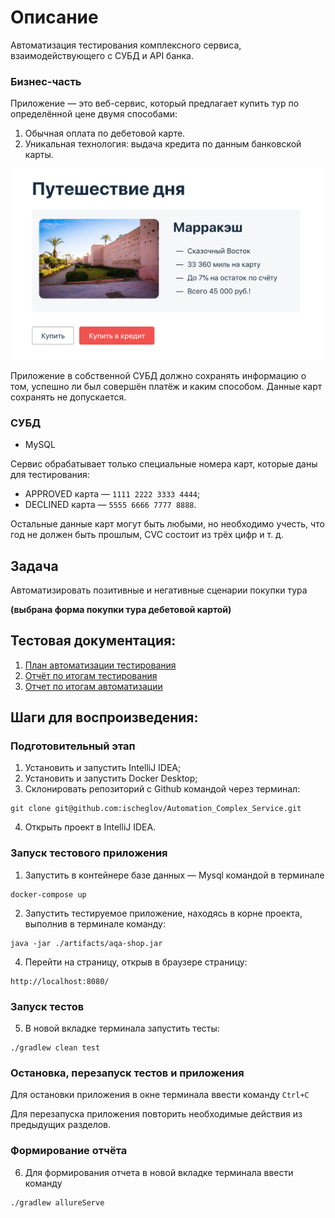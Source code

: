 # Описание

Автоматизация тестирования комплексного сервиса, взаимодействующего с СУБД и API банка.

### Бизнес-часть

Приложение — это веб-сервис, который предлагает купить тур по определённой цене двумя способами:
1. Обычная оплата по дебетовой карте.
2. Уникальная технология: выдача кредита по данным банковской карты.

![](pic/service.png)

Приложение в собственной СУБД должно сохранять информацию о том, успешно ли был совершён платёж и каким способом. Данные карт сохранять не допускается.

### СУБД

* MySQL

Сервис обрабатывает только специальные номера карт, которые даны для тестирования:
* APPROVED карта — `1111 2222 3333 4444`;
* DECLINED карта — `5555 6666 7777 8888`.

Остальные данные карт могут быть любыми, но необходимо учесть, что год не должен быть прошлым, CVC состоит из трёх цифр и т. д.

## Задача

Автоматизировать позитивные и негативные сценарии покупки тура

**(выбрана форма покупки тура дебетовой картой)**

## Тестовая документация:

1. [План автоматизации тестирования](documentation/Plan.md)
2. [Отчёт по итогам тестирования](documentation/Report.md)
3. [Отчет по итогам автоматизации](documentation/Summary.md)

## Шаги для воспроизведения:

### Подготовительный этап

1. Установить и запустить IntelliJ IDEA;
2. Установить и запустить Docker Desktop;
3. Склонировать репозиторий с Github командой через терминал:
```
git clone git@github.com:ischeglov/Automation_Complex_Service.git
```
4. Открыть проект в IntelliJ IDEA.

### Запуск тестового приложения 

1. Запустить в контейнере базe данных — Mysql командой в терминале
```
docker-compose up
```
2. Запустить тестируемое приложение, находясь в корне проекта, выполнив в терминале команду:
```
java -jar ./artifacts/aqa-shop.jar
```
4.  Перейти на страницу, открыв в браузере страницу:
```
http://localhost:8080/
```

### Запуск тестов

5. В новой вкладке терминала запустить тесты:
 ```
./gradlew clean test
```
### Остановка, перезапуск тестов и приложения

Для остановки приложения в окне терминала ввести команду 
`Ctrl+С`

Для перезапуска приложения повторить необходимые действия из предыдущих разделов.

### Формирование отчёта

6. Для формирования отчета в новой вкладке терминала ввести команду
```
./gradlew allureServe
```



